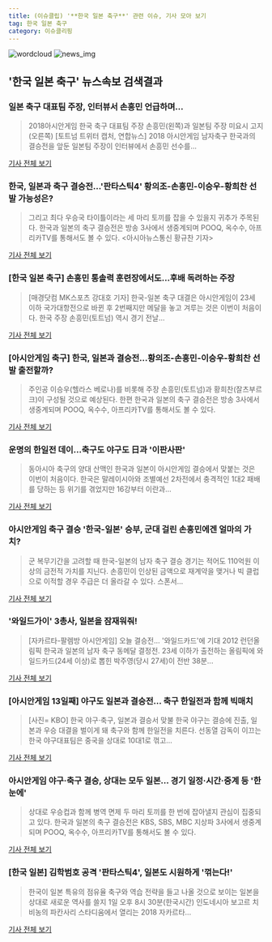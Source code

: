```yaml
---
title: (이슈클립) '**한국 일본 축구**' 관련 이슈, 기사 모아 보기
tag: 한국 일본 축구
category: 이슈클리핑
---
```

![wordcloud](https://s3.ap-northeast-2.amazonaws.com/lyrics101-wordcloud/2018-09-01-1535747966.png)
![news_img](https://user-images.githubusercontent.com/42597476/44507050-1206f400-a6e4-11e8-8d98-7ffbfebb353f.png)
## **'**한국 일본 축구**'** 뉴스속보 검색결과
### 일본 축구 대표팀 주장, 인터뷰서 손흥민 언급하며…

>2018아시안게임 한국 축구 대표팀 주장 손흥민(왼쪽)과 일본팀 주장 미요시 고지(오른쪽) [토트넘 트위터 캡처, 연합뉴스] 2018 아시안게임 남자축구 한국과의 결승전을 앞둔 일본팀 주장이 인터뷰에서 손흥민 선수를...

<a href="http://news.joins.com/article/olink/22524740" target="_blank">기사 전체 보기</a>

### 한국, 일본과 축구 결승전...'판타스틱4' 황의조-손흥민-이승우-황희찬 선발 가능성은?

>그리고 최다 우승국 타이틀이라는 세 마리 토끼를 잡을 수 있을지 귀추가 주목된다. 한국과 일본의 축구 결승전은 방송 3사에서 생중계되며 POOQ, 옥수수, 아프리카TV를 통해서도 볼 수 있다. <아시아뉴스통신 황규찬 기자>

<a href="http://www.anewsa.com/detail.php?number=1364670&thread=06r02" target="_blank">기사 전체 보기</a>

### [**한국 일본 축구**] 손흥민 통솔력 훈련장에서도…후배 독려하는 주장

>[매경닷컴 MK스포츠 강대호 기자] 한국-일본 축구 대결은 아시안게임이 23세 이하 국가대항전으로 바뀐 후 2번째지만 메달을 놓고 겨루는 것은 이번이 처음이다. 한국 주장 손흥민(토트넘) 역시 경기 전날...

<a href="http://sports.mk.co.kr/view.php?year=2018&no=550495" target="_blank">기사 전체 보기</a>

### [아시안게임 축구] 한국, 일본과 결승전...황의조-손흥민-이승우-황희찬 선발 출전할까?

>주인공 이승우(헬라스 베로나)를 비롯해 주장 손흥민(토트넘)과 황희찬(잘츠부르크)이 구성될 것으로 예상된다. 한편 한국과 일본의 축구 결승전은 방송 3사에서 생중계되며 POOQ, 옥수수, 아프리카TV를 통해서도 볼 수 있다.

<a href="http://www.autodaily.co.kr/news/articleView.html?idxno=404654" target="_blank">기사 전체 보기</a>

### 운명의 한일전 데이…축구도 야구도 日과 '이판사판'

>동아시아 축구의 양대 산맥인 한국과 일본이 아시안게임 결승에서 맞붙는 것은 이번이 처음이다. 한국은 말레이시아와 조별예선 2차전에서 충격적인 1대2 패배를 당하는 등 위기를 겪었지만 16강부터 이란과...

<a href="http://www.nocutnews.co.kr/news/5025154" target="_blank">기사 전체 보기</a>

### 아시안게임 축구 결승 '한국-일본' 승부, 군대 걸린 손흥민에겐 얼마의 가치?

>군 복무기간을 고려할 때 한국-일본의 남자 축구 결승 경기는 적어도 110억원 이상의 금전적 가치를 지닌다. 손흥민이 인상된 금액으로 재계약을 맺거나 빅 클럽으로 이적할 경우 주급은 더 올라갈 수 있다. 스폰서...

<a href="http://www.sporbiz.co.kr/news/articleView.html?idxno=268072" target="_blank">기사 전체 보기</a>

### '와일드가이' 3총사, 일본을 잠재워줘!

>[자카르타-팔렘방 아시안게임] 오늘 결승전… '와일드카드'에 기대 2012 런던올림픽 한국과 일본의 남자 축구 동메달 결정전. 23세 이하가 출전하는 올림픽에 와일드카드(24세 이상)로 뽑힌 박주영(당시 27세)이 전반 38분...

<a href="http://news.chosun.com/site/data/html_dir/2018/09/01/2018090100088.html?utm_source=naver&utm_medium=original&utm_campaign=news" target="_blank">기사 전체 보기</a>

### [아시안게임 13일째] 야구도 일본과 결승전... 축구 한일전과 함께 빅매치

>[사진= KBO] 한국 야구·축구, 일본과 결승서 맞불  한국 야구는 결승에 진출, 일본과 우승 대결을 벌이게 돼 축구와 함께 한일전을 치른다. 선동열 감독이 이끄는 한국 야구대표팀은 중국을 상대로 10대1로 꺾고...

<a href="http://www.newspim.com/news/view/20180831000459" target="_blank">기사 전체 보기</a>

### 아시안게임 야구·축구 결승, 상대는 모두 일본… 경기 일정·시간·중계 등 '한눈에'

>상대로 우승컵과 함께 병역 면제 두 마리 토끼를 한 번에 잡아낼지 관심이 집중되고 있다. 한국과 일본의 축구 결승전은 KBS, SBS, MBC 지상파 3사에서 생중계되며 POOQ, 옥수수, 아프리카TV를 통해서도 볼 수 있다.  

<a href="http://www.topdaily.kr/news/articleView.html?idxno=55092" target="_blank">기사 전체 보기</a>

### [한국 일본] 김학범호 공격 '판타스틱4', 일본도 시원하게 '꺾는다!'

>한국이 일본 특유의 점유율 축구와 역습 전략을 들고 나올 것으로 보이는 일본을 상대로 새로운 역사를 쓸지 1일 오후 8시 30분(한국시간) 인도네시아 보고르 치비농의 파칸사리 스타디움에서 열리는 2018 자카르타...

<a href="http://news.tf.co.kr/read/soccer/1732094.htm" target="_blank">기사 전체 보기</a>


